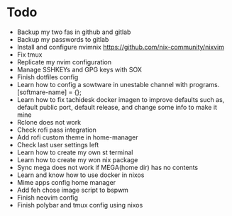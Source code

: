 # Todo

- Backup my two fas in github and gitlab
- Backup my passwords to gitlab
- Install and configure nvimnix https://github.com/nix-community/nixvim
- Fix tmux
- Replicate my nvim configuration
- Manage SSHKEYs and GPG keys with SOX
- Finish dotfiles config
- Learn how to config a sowtware in unestable channel with programs.[softmare-name] = {};
- Learn how to fix tachidesk docker imagen to improve defaults such as, default public port, default release, and change some info to make it mine
- Rclone does not work
- Check rofi pass integration
- Add rofi custom theme in home-manager
- Check last user settings left
- Learn how to create my own st terminal
- Learn how to create my won nix package
- Sync mega does not work if MEGA(home dir) has no contents
- Learn and know how to use docker in nixos
- Mime apps config home manager
- Add feh chose image script to bspwm
- Finish neovim config
- Finish polybar and tmux config using nixos

